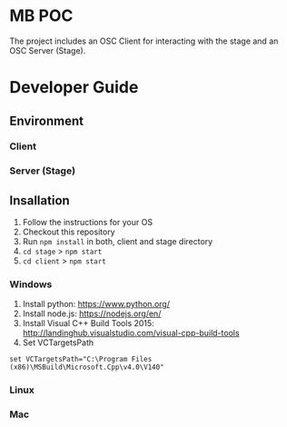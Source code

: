 # MB POC

The project includes an OSC Client for interacting with the stage and an OSC Server (Stage).

# Developer Guide

## Environment

### Client

### Server (Stage)

## Insallation

1. Follow the instructions for your OS
2. Checkout this repository
3. Run `npm install` in both, client and stage directory
4. `cd stage` > `npm start`
5. `cd client` > `npm start`

### Windows

1. Install python: https://www.python.org/
2. Install node.js: https://nodejs.org/en/
3. Install Visual C++ Build Tools 2015: http://landinghub.visualstudio.com/visual-cpp-build-tools
2. Set VCTargetsPath

`set VCTargetsPath="C:\Program Files (x86)\MSBuild\Microsoft.Cpp\v4.0\V140"`

### Linux

### Mac
